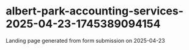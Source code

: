 # albert-park-accounting-services-2025-04-23-1745389094154
Landing page generated from form submission on 2025-04-23
